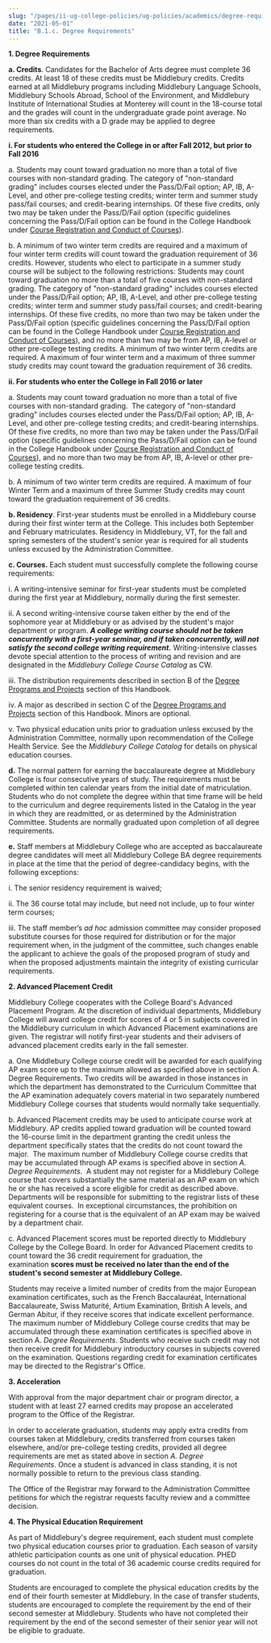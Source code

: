```yaml
---
slug: "/pages/ii-ug-college-policies/ug-policies/academics/degree-requires"
date: "2021-05-01"
title: "B.1.c. Degree Requirements"
---
```


**1\. Degree Requirements**

**a. Credits**<span>. Candidates for the Bachelor of Arts degree must complete 36 credits. At least 18 of these credits must be Middlebury credits. Credits earned at all Middlebury programs including Middlebury Language Schools, Middlebury Schools Abroad, School of the Environment, and Middlebury Institute of International Studies at Monterey will count in the 18-course total and the grades will count in the undergraduate grade point average. No more than six credits with a D grade may be applied to degree requirements.  
</span>

**i. For students who entered the College in or after Fall 2012, but prior to Fall 2016**

a. Students may count toward graduation no more than a total of five courses with non-standard grading. The category of "non-standard grading" includes courses elected under the Pass/D/Fail option; AP, IB, A-Level, and other pre-college testing credits; winter term and summer study pass/fail courses; and credit-bearing internships. Of these five credits, only two may be taken under the Pass/D/Fail option (specific guidelines concerning the Pass/D/Fail option can be found in the College Handbook under [Course Registration and Conduct of Courses](/pages/ii-ug-college-policies/ug-policies/academics/course-reg-course-conduct)).

b. A minimum of two winter term credits are required and a maximum of four winter term credits will count toward the graduation requirement of 36 credits. However, students who elect to participate in a summer study course will be subject to the following restrictions: Students may count toward graduation no more than a total of five courses with non-standard grading. The category of "non-standard grading" includes courses elected under the Pass/D/Fail option; AP, IB, A-Level, and other pre-college testing credits; winter term and summer study pass/fail courses; and credit-bearing internships. Of these five credits, no more than two may be taken under the Pass/D/Fail option (specific guidelines concerning the Pass/D/Fail option can be found in the College Handbook under [Course Registration and Conduct of Courses](/pages/ii-ug-college-policies/ug-policies/academics/course-reg-course-conduct)), and no more than two may be from AP, IB, A-level or other pre-college testing credits. A minimum of two winter term credits are required. A maximum of four winter term and a maximum of three summer study credits may count toward the graduation requirement of 36 credits.

**ii. For students who enter the College in Fall 2016 or later**

a. Students may count toward graduation no more than a total of five courses with non-standard grading.  The category of "non-standard grading" includes courses elected under the Pass/D/Fail option; AP, IB, A-Level, and other pre-college testing credits; and credit-bearing internships. Of these five credits, no more than two may be taken under the Pass/D/Fail option (specific guidelines concerning the Pass/D/Fail option can be found in the College Handbook under [Course Registration and Conduct of Courses](/pages/ii-ug-college-policies/ug-policies/academics/course-reg-course-conduct)), and no more than two may be from AP, IB, A-level or other pre-college testing credits.

b. A minimum of two winter term credits are required. A maximum of four Winter Term and a maximum of three Summer Study credits may count toward the graduation requirement of 36 credits.

**b. Residency**. First-year students must be enrolled in a Middlebury course during their first winter term at the College. This includes both September and February matriculates. Residency in Middlebury, VT, for the fall and spring semesters of the student's senior year is required for all students unless excused by the Administration Committee.

**<a name="courses" id="courses"></a>c. Courses.** Each student must successfully complete the following course requirements:

i. A writing-intensive seminar for first-year students must be completed during the first year at Middlebury, normally during the first semester.

ii. A second writing-intensive course taken either by the end of the sophomore year at Middlebury or as advised by the student's major department or program. **_A college writing course should not be taken concurrently with a first-year seminar, and if taken concurrently, will not satisfy the second college writing requirement._** Writing-intensive classes devote special attention to the process of writing and revision and are designated in the *Middlebury College Course Catalog* as CW.

iii. The distribution requirements described in section B of the [Degree Programs and Projects](/pages/ii-ug-college-policies/ug-policies/academics/deg-prgms-proj) section of this Handbook.

iv. A major as described in section C of the [Degree Programs and Projects](/pages/ii-ug-college-policies/ug-policies/academics/deg-prgms-proj) section of this Handbook. Minors are optional.

v. Two physical education units prior to graduation unless excused by the Administration Committee, normally upon recommendation of the College Health Service. See the *Middlebury College Catalog* for details on physical education courses.

**d.** The normal pattern for earning the baccalaureate degree at Middlebury College is four consecutive years of study. The requirements must be completed within ten calendar years from the initial date of matriculation. Students who do not complete the degree within that time frame will be held to the curriculum and degree requirements listed in the Catalog in the year in which they are readmitted, or as determined by the Administration Committee. Students are normally graduated upon completion of all degree requirements.

**e.** Staff members at Middlebury College who are accepted as baccalaureate degree candidates will meet all Middlebury College BA degree requirements in place at the time that the period of degree-candidacy begins, with the following exceptions:

i. The senior residency requirement is waived;

ii. The 36 course total may include, but need not include, up to four winter term courses;

iii. The staff member’s *ad hoc* admission committee may consider proposed substitute courses for those required for distribution or for the major requirement when, in the judgment of the committee, such changes enable the applicant to achieve the goals of the proposed program of study and when the proposed adjustments maintain the integrity of existing curricular requirements.

**<a name="advanced" id="advanced"></a>2\. Advanced Placement Credit**

Middlebury College cooperates with the College Board's Advanced Placement Program. At the discretion of individual departments, Middlebury College will award college credit for scores of 4 or 5 in subjects covered in the Middlebury curriculum in which Advanced Placement examinations are given. The registrar will notify first-year students and their advisers of advanced placement credits early in the fall semester.

a. One Middlebury College course credit will be awarded for each qualifying AP exam score up to the maximum allowed as specified above in section A. Degree Requirements. Two credits will be awarded in those instances in which the department has demonstrated to the Curriculum Committee that the AP examination adequately covers material in two separately numbered Middlebury College courses that students would normally take sequentially.

b. Advanced Placement credits may be used to anticipate course work at Middlebury. AP credits applied toward graduation will be counted toward the 16-course limit in the department granting the credit unless the department specifically states that the credits do not count toward the major.  The maximum number of Middlebury College course credits that may be accumulated through AP exams is specified above in section *A. Degree Requirements*.  A student may not register for a Middlebury College course that covers substantially the same material as an AP exam on which he or she has received a score eligible for credit as described above.  Departments will be responsible for submitting to the registrar lists of these equivalent courses.  In exceptional circumstances, the prohibition on registering for a course that is the equivalent of an AP exam may be waived by a department chair.

c. Advanced Placement scores must be reported directly to Middlebury College by the College Board. In order for Advanced Placement credits to count toward the 36 credit requirement for graduation, the examination **scores must be received no later than the end of the student's second semester at Middlebury College.**

Students may receive a limited number of credits from the major European examination certificates, such as the French Baccalauréat, International Baccalaureate, Swiss Maturité, Artium Examination, British A levels, and German Abitur, if they receive scores that indicate excellent performance. The maximum number of Middlebury College course credits that may be accumulated through these examination certificates is specified above in section A. *Degree Requirements*. Students who receive such credit may not then receive credit for Middlebury introductory courses in subjects covered on the examination. Questions regarding credit for examination certificates may be directed to the Registrar's Office.

**3\. Acceleration**

With approval from the major department chair or program director, a student with at least 27 earned credits may propose an accelerated program to the Office of the Registrar.

In order to accelerate graduation, students may apply extra credits from courses taken at Middlebury, credits transferred from courses taken elsewhere, and/or pre-college testing credits, provided all degree requirements are met as stated above in section *A. Degree Requirements*. Once a student is advanced in class standing, it is not normally possible to return to the previous class standing.

The Office of the Registrar may forward to the Administration Committee petitions for which the registrar requests faculty review and a committee decision.

**<a name="the" id="the"></a>4\. The Physical Education Requirement**

As part of Middlebury's degree requirement, each student must complete two physical education courses prior to graduation. Each season of varsity athletic participation counts as one unit of physical education. PHED courses do not count in the total of 36 academic course credits required for graduation.

Students are encouraged to complete the physical education credits by the end of their fourth semester at Middlebury. In the case of transfer students, students are encouraged to complete the requirement by the end of their second semester at Middlebury. Students who have not completed their requirement by the end of the second semester of their senior year will not be eligible to graduate.
